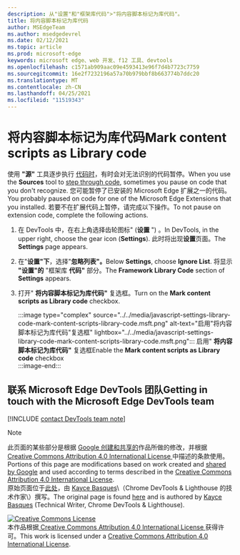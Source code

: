 ```yaml
---
description: 从"设置"和"框架库代码">"将内容脚本标记为库代码"。
title: 将内容脚本标记为库代码
author: MSEdgeTeam
ms.author: msedgedevrel
ms.date: 02/12/2021
ms.topic: article
ms.prod: microsoft-edge
keywords: microsoft edge、web 开发、f12 工具、devtools
ms.openlocfilehash: c1571ab909aac09e4593413e96f7d4b7723c7759
ms.sourcegitcommit: 16e2f7232196a57a70b979bbf8b663774b7ddc20
ms.translationtype: MT
ms.contentlocale: zh-CN
ms.lasthandoff: 04/25/2021
ms.locfileid: "11519343"
---
```

<!-- Copyright Kayce Basques 

   Licensed under the Apache License, Version 2.0 (the "License");
   you may not use this file except in compliance with the License.
   You may obtain a copy of the License at

       https://www.apache.org/licenses/LICENSE-2.0

   Unless required by applicable law or agreed to in writing, software
   distributed under the License is distributed on an "AS IS" BASIS,
   WITHOUT WARRANTIES OR CONDITIONS OF ANY KIND, either express or implied.
   See the License for the specific language governing permissions and
   limitations under the License.  -->

# <a name="mark-content-scripts-as-library-code"></a><span data-ttu-id="edd15-104">将内容脚本标记为库代码</span><span class="sxs-lookup"><span data-stu-id="edd15-104">Mark content scripts as Library code</span></span>  

<span data-ttu-id="edd15-105">使用 **"源"** 工具逐步执行 [代码时][DevToolsJavascriptStepThroughCode]，有时会对无法识别的代码暂停。</span><span class="sxs-lookup"><span data-stu-id="edd15-105">When you use the **Sources** tool to [step through code][DevToolsJavascriptStepThroughCode], sometimes you pause on code that you don't recognize.</span></span>  <span data-ttu-id="edd15-106">您可能暂停了已安装的 Microsoft Edge 扩展之一的代码。</span><span class="sxs-lookup"><span data-stu-id="edd15-106">You probably paused on code for one of the Microsoft Edge Extensions that you installed.</span></span>  <span data-ttu-id="edd15-107">若要不在扩展代码上暂停，请完成以下操作。</span><span class="sxs-lookup"><span data-stu-id="edd15-107">To not pause on extension code, complete the following actions.</span></span>  

1.  <span data-ttu-id="edd15-108">在 DevTools 中，在右上角选择齿轮图标" (**设置** ") 。</span><span class="sxs-lookup"><span data-stu-id="edd15-108">In DevTools, in the upper right, choose the gear icon (**Settings**).</span></span>  <span data-ttu-id="edd15-109">此时将出现**设置**页面。</span><span class="sxs-lookup"><span data-stu-id="edd15-109">The **Settings** page appears.</span></span>  
1.  <span data-ttu-id="edd15-110">在"**设置"下**，选择"**忽略列表"。**</span><span class="sxs-lookup"><span data-stu-id="edd15-110">Below **Settings**, choose **Ignore List**.</span></span>  <span data-ttu-id="edd15-111">将显示 **"设置"的** "框架库 **代码"** 部分。</span><span class="sxs-lookup"><span data-stu-id="edd15-111">The **Framework Library Code** section of **Settings** appears.</span></span>  
1.  <span data-ttu-id="edd15-112">打开" **将内容脚本标记为库代码"** 复选框。</span><span class="sxs-lookup"><span data-stu-id="edd15-112">Turn on the **Mark content scripts as Library code** checkbox.</span></span>  
    
    :::image type="complex" source="../../media/javascript-settings-library-code-mark-content-scripts-library-code.msft.png" alt-text="启用"将内容脚本标记为库代码"复选框" lightbox="../../media/javascript-settings-library-code-mark-content-scripts-library-code.msft.png":::
       <span data-ttu-id="edd15-114">启用" **将内容脚本标记为库代码"** 复选框</span><span class="sxs-lookup"><span data-stu-id="edd15-114">Enable the **Mark content scripts as Library code** checkbox</span></span>  
    :::image-end:::  
    
## <a name="getting-in-touch-with-the-microsoft-edge-devtools-team"></a><span data-ttu-id="edd15-115">联系 Microsoft Edge DevTools 团队</span><span class="sxs-lookup"><span data-stu-id="edd15-115">Getting in touch with the Microsoft Edge DevTools team</span></span>  

[!INCLUDE [contact DevTools team note](../../includes/contact-devtools-team-note.md)]  

<!-- links -->  

[DevToolsJavascriptStepThroughCode]: ../index.md#step-4-step-through-the-code "步骤 4：逐步完成代码 - 开始在 Microsoft Edge DevTools |Microsoft Docs"  

> [!NOTE]
> <span data-ttu-id="edd15-117">此页面的某些部分是根据 [Google 创建和共享的][GoogleSitePolicies]作品所做的修改，并根据[ Creative Commons Attribution 4.0 International License ][CCA4IL]中描述的条款使用。</span><span class="sxs-lookup"><span data-stu-id="edd15-117">Portions of this page are modifications based on work created and [shared by Google][GoogleSitePolicies] and used according to terms described in the [Creative Commons Attribution 4.0 International License][CCA4IL].</span></span>  
> <span data-ttu-id="edd15-118">原始页面位于[此处](https://developers.google.com/web/tools/chrome-devtools/javascript/guides/blackbox-chrome-extension-scripts)，由 [Kayce Basques][KayceBasques]\（Chrome DevTools \& Lighthouse 的技术作家\）撰写。</span><span class="sxs-lookup"><span data-stu-id="edd15-118">The original page is found [here](https://developers.google.com/web/tools/chrome-devtools/javascript/guides/blackbox-chrome-extension-scripts) and is authored by [Kayce Basques][KayceBasques] \(Technical Writer, Chrome DevTools \& Lighthouse\).</span></span>  

[![Creative Commons License][CCby4Image]][CCA4IL]  
<span data-ttu-id="edd15-120">本作品根据[ Creative Commons Attribution 4.0 International License ][CCA4IL]获得许可。</span><span class="sxs-lookup"><span data-stu-id="edd15-120">This work is licensed under a [Creative Commons Attribution 4.0 International License][CCA4IL].</span></span>  

[CCA4IL]: https://creativecommons.org/licenses/by/4.0  
[CCby4Image]: https://i.creativecommons.org/l/by/4.0/88x31.png  
[GoogleSitePolicies]: https://developers.google.com/terms/site-policies  
[KayceBasques]: https://developers.google.com/web/resources/contributors/kaycebasques  

